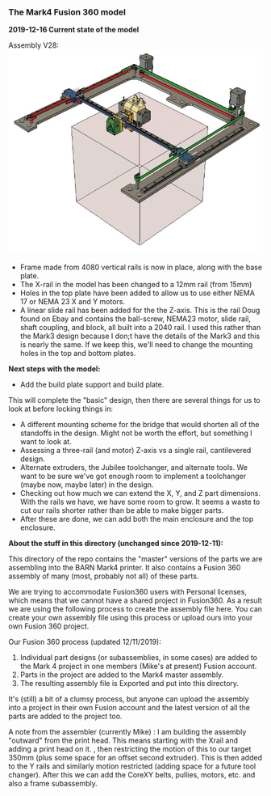 ### The Mark4 Fusion 360 model

**2019-12-16 Current state of the model**

Assembly V28:
![Assembly, Mark4 printer v23](https://github.com/BainbridgeArtisanResourceNetwork/Mark4_printer/blob/master/Fusion360_model/images/assembly_v28.jpg)

- Frame made from 4080 vertical rails is now in place, along with the base plate. 
- The X-rail in the model has been changed to a 12mm rail (from 15mm)
- Holes in the top plate have been added to allow us to use either NEMA 17 or NEMA 23 X and Y motors.
- A linear slide rail has been added for the the Z-axis. This is the rail Doug found on Ebay and contains the ball-screw, NEMA23 motor, slide rail, shaft coupling, and block, all built into a 2040 rail. I used this rather than the Mark3 design because I don;t have the details of the Mark3 and this is nearly the same. If we keep this, we'll need to change the mounting holes in the top and bottom plates.  



**Next steps with the model:**

- Add the build plate support and build plate. 

This will complete the "basic" design, then there are several things for us to look at before locking things in:

- A different mounting scheme for the bridge that would shorten all of the standoffs in the design. Might not be worth the effort, but something I want to look at.
- Assessing a three-rail (and motor) Z-axis vs a single rail, cantilevered design. 
- Alternate extruders, the Jubilee toolchanger, and alternate tools. We want to be sure we've got enough room to implement a toolchanger (maybe now, maybe later) in the design.
- Checking out how much we can extend the X, Y, and Z part dimensions. With the rails we have, we have some room to grow. It seems a waste to cut our rails shorter rather than be able to make bigger parts. 
- After these are done, we can  add both the main enclosure and the top enclosure.





**About the stuff in this directory (unchanged since 2019-12-11):**

This directory of the repo contains the "master" versions of the parts we are assembling into the BARN Mark4 printer. It also contains a Fusion 360 assembly of many (most, probably not all) of these parts.

We are trying to accommodate Fusion360 users with Personal licenses, which means that we cannot have a shared project in Fusion360. As a result we are using the following process to create the assembly file here. You can create your own assembly file using this process or upload ours into your own Fusion 360 project.

Our Fusion 360 process (updated 12/11/2019):

1. Individual part designs (or subassemblies, in some cases) are added to the Mark 4 project in one members (Mike's at present) Fusion account.  
2. Parts in the project are added to the Mark4 master assembly.
3. The resulting assembly file is Exported and put into this directory.

It's (still) a bit of a clumsy process, but anyone can upload the assembly into a project in their own Fusion account and the latest version of all the parts are added to the project too.  



A note from the assembler (currently Mike) : I am building the assembly "outward" from the print head. This means starting with the Xrail and adding a print head on it. , then restricting the motion of this to our target 350mm (plus some space for an offset second extruder). This is then added to the Y rails and similarly motion restricted (adding space for a future tool changer). After this we can add the CoreXY belts, pullies, motors, etc. and also a frame subassembly.

